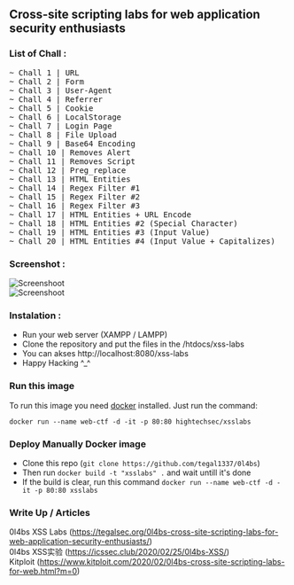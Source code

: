 
## Cross-site scripting labs for web application security enthusiasts

### List of Chall :
<pre>
~ Chall 1 | URL
~ Chall 2 | Form
~ Chall 3 | User-Agent
~ Chall 4 | Referrer
~ Chall 5 | Cookie
~ Chall 6 | LocalStorage
~ Chall 7 | Login Page
~ Chall 8 | File Upload
~ Chall 9 | Base64 Encoding
~ Chall 10 | Removes Alert
~ Chall 11 | Removes Script
~ Chall 12 | Preg_replace
~ Chall 13 | HTML Entities
~ Chall 14 | Regex Filter #1
~ Chall 15 | Regex Filter #2
~ Chall 16 | Regex Filter #3
~ Chall 17 | HTML Entities + URL Encode
~ Chall 18 | HTML Entities #2 (Special Character)
~ Chall 19 | HTML Entities #3 (Input Value)
~ Chall 20 | HTML Entities #4 (Input Value + Capitalizes)
</pre>

### Screenshot :
![Screenshoot](img/screenshoot-xl4bs.png)<br>
![Screenshoot](img/screenshoot-xl4bs-2.png)

### Instalation :
<ul>
  <li>Run your web server (XAMPP / LAMPP)</li>
  <li>Clone the repository and put the files in the /htdocs/xss-labs</li>
  <li>You can akses http://localhost:8080/xss-labs</li>
  <li>Happy Hacking ^_^</li>
</ul>

### Run this image

To run this image you need [docker](http://docker.com) installed. Just run the command:

    docker run --name web-ctf -d -it -p 80:80 hightechsec/xsslabs
### Deploy Manually Docker image

- Clone this repo (`git clone https://github.com/tegal1337/0l4bs`)
- Then run `docker build -t "xsslabs" .` and wait untill it's done 
- If the build is clear, run this command `docker run --name web-ctf -d -it -p 80:80 xsslabs`

### Write Up / Articles

0l4bs XSS Labs (https://tegalsec.org/0l4bs-cross-site-scripting-labs-for-web-application-security-enthusiasts/)<br>
0l4bs XSS实验 (https://icssec.club/2020/02/25/0l4bs-XSS/)<br>
Kitploit (https://www.kitploit.com/2020/02/0l4bs-cross-site-scripting-labs-for-web.html?m=0)
